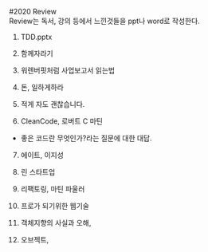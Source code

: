 
#2020 Review</br>
Review는 독서, 강의 등에서 느낀것들을 ppt나 word로 작성한다.

1. TDD.pptx

2. 함께자라기

3. 워렌버핏처럼 사업보고서 읽는법

4. 돈, 일하게하라

5. 적게 자도 괜찮습니다.

6. CleanCode, 로버트 C 마틴
 - 좋은 코드란 무엇인가?라는 질문에 대한 대답.

7. 에이트, 이지성

8. 린 스타트업

9. 리팩토링, 마틴 파울러

10. 프로가 되기위한 웹기술

11. 객체지향의 사실과 오해, 

12. 오브젝트, 
